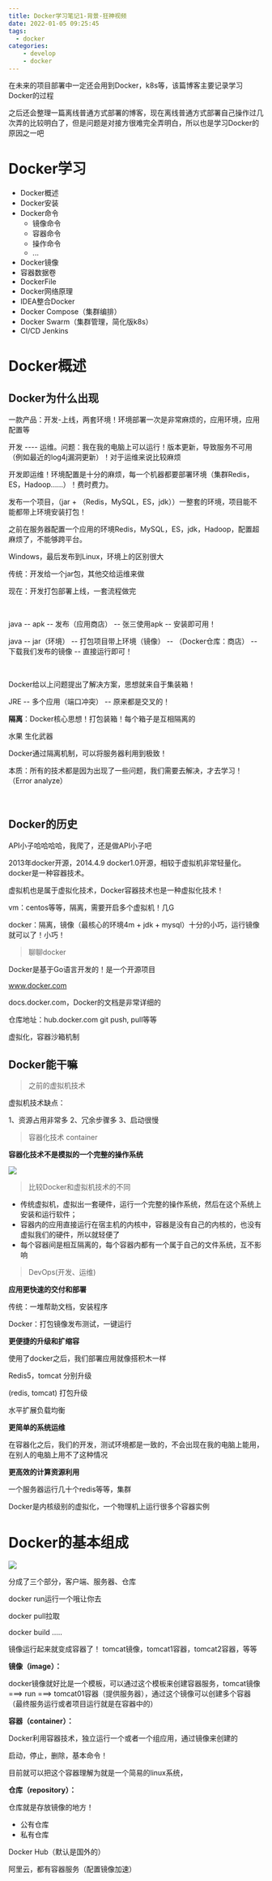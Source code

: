 ```yaml
---
title: Docker学习笔记1-背景-狂神视频
date: 2022-01-05 09:25:45
tags:
  - docker
categories:
	- develop
	- docker
---
```


在未来的项目部署中一定还会用到Docker，k8s等，该篇博客主要记录学习Docker的过程

之后还会整理一篇离线普通方式部署的博客，现在离线普通方式部署自己操作过几次弄的比较明白了，但是问题是对接方很难完全弄明白，所以也是学习Docker的原因之一吧

<!--more-->


# Docker学习
 
- Docker概述
- Docker安装
- Docker命令
  - 镜像命令
  - 容器命令
  - 操作命令
  - ...
- Docker镜像
- 容器数据卷
- DockerFile
- Docker网络原理
- IDEA整合Docker
- Docker Compose（集群编排）
- Docker Swarm（集群管理，简化版k8s）
- CI/CD Jenkins
  

# Docker概述

## Docker为什么出现

一款产品：开发-上线，两套环境！环境部署一次是非常麻烦的，应用环境，应用配置等

开发 ---- 运维。问题：我在我的电脑上可以运行！版本更新，导致服务不可用（例如最近的log4j漏洞更新）！对于运维来说比较麻烦

开发即运维！环境配置是十分的麻烦，每一个机器都要部署环境（集群Redis，ES，Hadoop......）！费时费力。

发布一个项目，（jar + （Redis，MySQL，ES，jdk））一整套的环境，项目能不能都带上环境安装打包！

之前在服务器配置一个应用的环境Redis，MySQL，ES，jdk，Hadoop，配置超麻烦了，不能够跨平台。

Windows，最后发布到Linux，环境上的区别很大

传统：开发给一个jar包，其他交给运维来做

现在：开发打包部署上线，一套流程做完

&nbsp;

java -- apk -- 发布（应用商店） -- 张三使用apk -- 安装即可用！

java -- jar（环境） -- 打包项目带上环境（镜像） -- （Docker仓库：商店） -- 下载我们发布的镜像 -- 直接运行即可！

&nbsp;

Docker给以上问题提出了解决方案，思想就来自于集装箱！

JRE -- 多个应用（端口冲突） -- 原来都是交叉的！

**隔离**：Docker核心思想！打包装箱！每个箱子是互相隔离的

水果 生化武器

Docker通过隔离机制，可以将服务器利用到极致！

本质：所有的技术都是因为出现了一些问题，我们需要去解决，才去学习！（Error analyze）

&nbsp;

## Docker的历史

API小子哈哈哈哈，我爬了，还是做API小子吧

2013年docker开源，2014.4.9 docker1.0开源，相较于虚拟机非常轻量化。docker是一种容器技术。

虚拟机也是属于虚拟化技术，Docker容器技术也是一种虚拟化技术！

vm：centos等等，隔离，需要开启多个虚拟机！几G

docker：隔离，镜像（最核心的环境4m + jdk + mysql）十分的小巧，运行镜像就可以了！小巧！

> 聊聊docker

Docker是基于Go语言开发的！是一个开源项目

www.docker.com

docs.docker.com，Docker的文档是非常详细的

仓库地址：hub.docker.com git push, pull等等

虚拟化，容器沙箱机制


## Docker能干嘛

> 之前的虚拟机技术

虚拟机技术缺点：

1、资源占用非常多
2、冗余步骤多
3、启动很慢


> 容器化技术 container

**容器化技术不是模拟的一个完整的操作系统**

![](http://yixuan004.oss-cn-hangzhou.aliyuncs.com/img/2022-01-05-15-40-13.png)

 
> 比较Docker和虚拟机技术的不同

- 传统虚拟机，虚拟出一套硬件，运行一个完整的操作系统，然后在这个系统上安装和运行软件；
- 容器内的应用直接运行在宿主机的内核中，容器是没有自己的内核的，也没有虚拟我们的硬件，所以就轻便了
- 每个容器间是相互隔离的，每个容器内都有一个属于自己的文件系统，互不影响


> DevOps(开发、运维)

**应用更快速的交付和部署**

传统：一堆帮助文档，安装程序

Docker：打包镜像发布测试，一键运行

**更便捷的升级和扩缩容**

使用了docker之后，我们部署应用就像搭积木一样

Redis5，tomcat 分别升级

(redis, tomcat) 打包升级

水平扩展负载均衡

**更简单的系统运维**

在容器化之后，我们的开发，测试环境都是一致的，不会出现在我的电脑上能用，在别人的电脑上用不了这种情况

**更高效的计算资源利用**

一个服务器运行几十个redis等等，集群

Docker是内核级别的虚拟化，一个物理机上运行很多个容器实例


# Docker的基本组成

![](http://yixuan004.oss-cn-hangzhou.aliyuncs.com/img/2022-01-05-15-55-22.png)

分成了三个部分，客户端、服务器、仓库

docker run运行一个哦让你去

docker pull拉取

docker build .....

镜像运行起来就变成容器了！ tomcat镜像，tomcat1容器，tomcat2容器，等等



**镜像（image）：**

docker镜像就好比是一个模板，可以通过这个模板来创建容器服务，tomcat镜像 ===> run ===> tomcat01容器（提供服务器），通过这个镜像可以创建多个容器（最终服务运行或者项目运行就是在容器中的）


**容器（container）：**

Docker利用容器技术，独立运行一个或者一个组应用，通过镜像来创建的

启动，停止，删除，基本命令！

目前就可以把这个容器理解为就是一个简易的linux系统，

**仓库（repository）：**

仓库就是存放镜像的地方！

- 公有仓库
- 私有仓库

Docker Hub（默认是国外的）

阿里云，都有容器服务（配置镜像加速）
